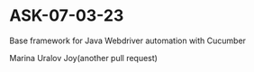 # ASK-07-03-23

Base framework for Java Webdriver automation with Cucumber

Marina Uralov Joy(another pull request)